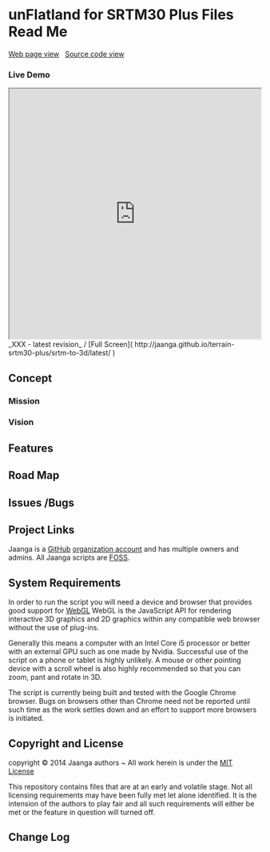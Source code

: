 unFlatland for SRTM30 Plus Files Read Me
===========

[Web page view]( http://jaanga.github.io/terrain-srtm30-plus/srtm-to-3d/index.html "View files with docBrowser" ) &nbsp;
[Source code view]( https://github.com/jaanga/terrain-srtm30-plus/tree/gh-pages/srtm-to-3d "View files with GitHub")


### Live Demo

<iframe src="http://jaanga.github.io/terrain-srtm30-plus/srtm-to-3d/latest/" width=100% height=500px class='overview' >
There is an `iframe` here. It is not visible when viewed on github.com/jaanga. To view, click 'Web page view' just above.
</iframe>
_XXX - latest revision_ / [Full Screen]( http://jaanga.github.io/terrain-srtm30-plus/srtm-to-3d/latest/ )


## Concept

### Mission  
<!-- a statement of a rationale, applicable now as well as in the future -->

### Vision  
<!--  a descriptive picture of a desired future state -->


## Features
<!-- and benefits -->


## Road Map


## Issues /Bugs


## Project Links

Jaanga is a [GitHub]( http://github.com) [organization account]( https://help.github.com/articles/what-s-the-difference-between-user-and-organization-accounts ) and has multiple owners and admins. 
All Jaanga scripts are [FOSS]( https://en.wikipedia.org/wiki/Free_and_open-source_software ).


## System Requirements

In order to run the script you will need a device and browser that provides good support for [WebGL](http://get.webgl.org/)
WebGL is the JavaScript API for rendering interactive 3D graphics and 2D graphics within any compatible web browser without the use of plug-ins. 

Generally this means a computer with an Intel Core i5 processor or better with an external GPU such as one made by Nvidia. 
Successful use of the script on a phone or tablet is highly unlikely. 
A mouse or other pointing device with a scroll wheel is also highly recommended so that you can zoom, pant and rotate in 3D.
 
The script is currently being built and tested with the Google Chrome browser. 
Bugs on browsers other than Chrome need not be reported until such time as the work settles down and an effort to support more browsers is initiated.


## Copyright and License

copyright &copy; 2014 Jaanga authors ~ 
All work herein is under the [MIT License]( http://jaanga.github.io/libs/jaanga-copyright-and-mit-license.md )

This repository contains files that are at an early and volatile stage. Not all licensing requirements may have been fully met let alone identified. It is the intension of the authors to play fair and all such requirements will either be met or the feature in question will turned off.


## Change Log




